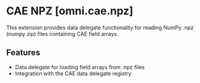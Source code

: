 # CAE NPZ [omni.cae.npz]

This extension provides data delegate functionality for reading NumPy .npz (numpy zip) files containing CAE field arrays.

## Features

- Data delegate for loading field arrays from .npz files
- Integration with the CAE data delegate registry
